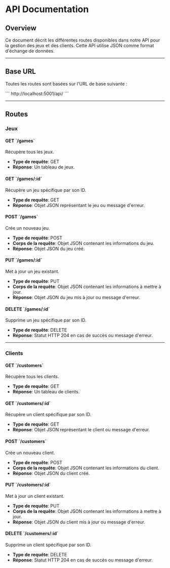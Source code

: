 
# API Documentation

## Overview

Ce document décrit les différentes routes disponibles dans notre API pour la gestion des jeux et des clients. Cette API utilise JSON comme format d'échange de données.

---

## Base URL

Toutes les routes sont basées sur l'URL de base suivante :

\`\`\`
http://localhost:5001/api/
\`\`\`

---

## Routes

### Jeux

#### GET \`/games\`

Récupère tous les jeux.

- **Type de requête**: GET
- **Réponse**: Un tableau de jeux.

#### GET \`/games/:id\`

Récupère un jeu spécifique par son ID.

- **Type de requête**: GET
- **Réponse**: Objet JSON représentant le jeu ou message d'erreur.

#### POST \`/games\`

Crée un nouveau jeu.

- **Type de requête**: POST
- **Corps de la requête**: Objet JSON contenant les informations du jeu.
- **Réponse**: Objet JSON du jeu créé.

#### PUT \`/games/:id\`

Met à jour un jeu existant.

- **Type de requête**: PUT
- **Corps de la requête**: Objet JSON contenant les informations à mettre à jour.
- **Réponse**: Objet JSON du jeu mis à jour ou message d'erreur.

#### DELETE \`/games/:id\`

Supprime un jeu spécifique par son ID.

- **Type de requête**: DELETE
- **Réponse**: Statut HTTP 204 en cas de succès ou message d'erreur.

---

### Clients

#### GET \`/customers\`

Récupère tous les clients.

- **Type de requête**: GET
- **Réponse**: Un tableau de clients.

#### GET \`/customers/:id\`

Récupère un client spécifique par son ID.

- **Type de requête**: GET
- **Réponse**: Objet JSON représentant le client ou message d'erreur.

#### POST \`/customers\`

Crée un nouveau client.

- **Type de requête**: POST
- **Corps de la requête**: Objet JSON contenant les informations du client.
- **Réponse**: Objet JSON du client créé.

#### PUT \`/customers/:id\`

Met à jour un client existant.

- **Type de requête**: PUT
- **Corps de la requête**: Objet JSON contenant les informations à mettre à jour.
- **Réponse**: Objet JSON du client mis à jour ou message d'erreur.

#### DELETE \`/customers/:id\`

Supprime un client spécifique par son ID.

- **Type de requête**: DELETE
- **Réponse**: Statut HTTP 204 en cas de succès ou message d'erreur.

